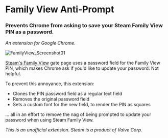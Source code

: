 # Family View Anti-Prompt
### Prevents Chrome from asking to save your Steam Family View PIN as a password.

_An extension for Google Chrome._

![FamilyView_Screenshot01](https://user-images.githubusercontent.com/280814/186867223-25c23fcc-0a20-41de-8096-e080d84500b4.jpg)

[Steam's Family View](https://help.steampowered.com/en/faqs/view/6B1A-66BE-E911-3D98) gate page uses a password field for the Family View PIN, which makes Chrome ask if you'd like to update your password. Not helpful.

To prevent this annoyance, this extension:
- Clones the PIN password field as a regular text field
- Removes the original password field
- Sets a custom font for the new field, to render the PIN as squares

... all in an effort to remove the nag of being prompted to update your password when using Steam Family View.

_This is an unofficial extension. Steam is a product of Valve Corp._
